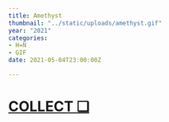 ```yaml
---
title: Amethyst
thumbnail: "../static/uploads/amethyst.gif"
year: "2021"
categories:
- H=N
- GIF
date: 2021-05-04T23:00:00Z

---
```

# [COLLECT ❑](https://www.hicetnunc.xyz/objkt/96100 "🟣")